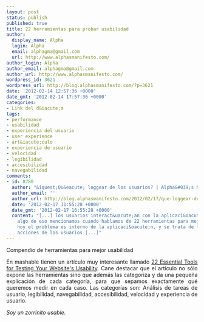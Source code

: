 ```yaml
---
layout: post
status: publish
published: true
title: 22 herramientas para probar usabilidad
author:
  display_name: Alpha
  login: Alpha
  email: alphagma@gmail.com
  url: http://www.alphasmanifesto.com/
author_login: Alpha
author_email: alphagma@gmail.com
author_url: http://www.alphasmanifesto.com/
wordpress_id: 3621
wordpress_url: http://blog.alphasmanifesto.com/?p=3621
date: '2012-02-14 12:57:36 +0000'
date_gmt: '2012-02-14 17:57:36 +0000'
categories:
- Link del d&iacute;a
tags:
- performance
- usabilidad
- experiencia del usuario
- user experience
- art&iacute;culo
- experiencia de usuario
- velocidad
- legibilidad
- accesibilidad
- navegabilidad
comments:
- id: 8788
  author: "&iquest;Qu&eacute; loggear de los usuarios? | Alpha&#039;s Manifesto"
  author_email: ''
  author_url: http://blog.alphasmanifesto.com/2012/02/17/que-loggear-de-los-usuarios/
  date: '2012-02-17 11:55:28 +0000'
  date_gmt: '2012-02-17 16:55:28 +0000'
  content: "[...] los usuarios interact&uacute;an con la aplicaci&oacute;n. Si bien
    algo de eso mencionamos cuando hablamos de 22 herramientas para mejorar la usabilidad,
    hoy el problema es interno de la aplicaci&oacute;n, y se trata de loggear las
    acciones de los usuarios [...]"
---
```


Compendio de herramientas para mejor usabilidad

<p style="text-align: justify;">En mashable tienen un art&iacute;culo muy interesante llamado <a href="http://mashable.com/2011/09/30/website-usability-tools/">22 Essential Tools for Testing Your Website's Usability</a>. Cane destacar que el art&iacute;culo no s&oacute;lo expone las herramientas sino que adem&aacute;s las categoriza y da una peque&ntilde;a explicaci&oacute;n de cada categor&iacute;a, para que sepamos exactamente qu&eacute; queremos medir en cada caso. Las categor&iacute;as son: An&aacute;lisis de tareas de usuario, legibilidad, navegabilidad, accesibilidad, velocidad y experiencia de usuario.</p>
<p style="text-align: justify;"><em>Soy un zorrinito usable.</em></p>
